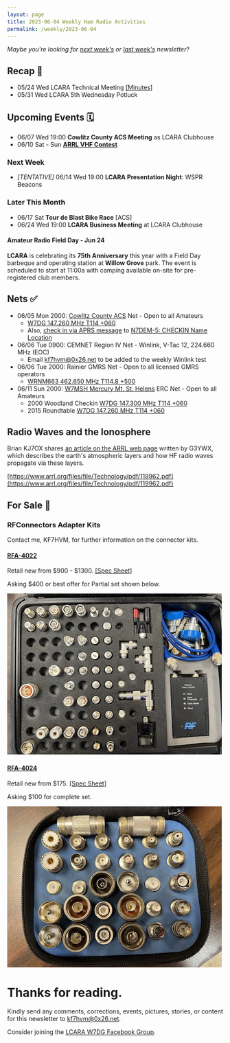 ```yaml
---
layout: page
title: 2023-06-04 Weekly Ham Radio Activities
permalink: /weekly/2023-06-04
---
```


_Maybe you're looking for [next week's](/weekly/2023-06-11) or [last week's](/weekly/2023-05-21) newsletter_?

## Recap 🔁

* 05/24 Wed LCARA Technical Meeting [[Minutes]](https://github.com/w7dg-lcara/static/blob/main/minutes/2023/technical/2023-05-24.md#2023-05-24-lcara-tech-meeting-minutes)
* 05/31 Wed LCARA 5th Wednesday Potluck

## Upcoming Events 🗓

* 06/07 Wed 19:00 **Cowlitz County ACS Meeting** as LCARA Clubhouse
* 06/10 Sat - Sun [**ARRL VHF Contest**](http://www.arrl.org/june-vhf)

### Next Week

* _[TENTATIVE]_ 06/14 Wed 19:00 **LCARA Presentation Night**: WSPR Beacons

### Later This Month

* 06/17 Sat **Tour de Blast Bike Race** [ACS]
* 06/24 Wed 19:00 **LCARA Business Meeting** at LCARA Clubhouse

#### Amateur Radio Field Day - Jun 24

**LCARA** is celebrating its **75th Anniversary** this year with a Field Day
barbeque and operating station at **Willow Grove** park. The event is scheduled
to start at 11:00a with camping available on-site for pre-registered club members.

## Nets ✅

- 06/05 Mon 2000: [Cowlitz County ACS](http://cowlitzradio.org/) Net - Open to all Amateurs
  - [W7DG 147.260 MHz T114 +060](https://www.repeaterbook.com/repeaters/details.php?ID=408&state_id=53)
  - Also, [check in via APRS message](/info/aprsnet/) to [N7DEM-5: CHECKIN Name Location](https://aprs.fi/?c=message&call=N7DEM-5)
- 06/06 Tue 0900: CEMNET Region IV Net - Winlink, V-Tac 12, 224.660 MHz (EOC)
  - Email [kf7hvm@0x26.net](mailto:kf7hvm@0x26.net) to be added to the weekly
    Winlink test
- 06/06 Tue 2000: Rainier GMRS Net - Open to all licensed GMRS operators
  - [WRNM663 462.650 MHz T114.8 +500](https://www.repeaterbook.com/gmrs/details.php?state_id=53&ID=367)
- 06/11 Sun 2000: [W7MSH Mercury Mt. St. Helens](https://www.w7msh.org) ERC Net - Open to all Amateurs
  - 2000 Woodland Checkin [W7DG 147.300 MHz T114 +060](https://www.repeaterbook.com/repeaters/details.php?state_id=53&ID=412)
  - 2015 Roundtable [W7DG 147.260 MHz T114 +060](https://www.repeaterbook.com/repeaters/details.php?ID=408&state_id=53)

## Radio Waves and the Ionosphere

Brian KJ7OX shares [an article on the ARRL web
page](https://www.arrl.org/files/file/Technology/pdf/119962.pdf) written by
G3YWX, which describes the earth's atmospheric layers and how HF radio waves
propagate via these layers.

[https://www.arrl.org/files/file/Technology/pdf/119962.pdf](https://www.arrl.org/files/file/Technology/pdf/119962.pdf)

## For Sale 💸

### RFConnectors Adapter Kits

Contact me, KF7HVM, for further information on the connector kits.

#### [RFA-4022](https://rfindustries.com/product/rfa-4022/)

Retail new from $900 - $1300. [[Spec Sheet]](http://www.rfcoaxconnectors.com/pdf/tech-Adapter-RFA-4022.pdf)

Asking $400 or best offer for Partial set shown below.

[![RFA-4022 Partial Set](files/rfa-4022-partial-tb.jpg)](files/rfa-4022-partial.jpg)

#### [RFA-4024](https://rfindustries.com/product/rfa-4024/)

Retail new from $175. [[Spec Sheet]](http://rfsearch.rfindustries.com/Assembly/Tools-Unidapt-Installation.pdf)

Asking $100 for complete set.

[![RFA-4024 Complete Set](files/rfa-4024-tb.jpg)](files/rfa-4024.jpg)

# Thanks for reading. 

Kindly send any comments, corrections, events, pictures, stories, or content for
this newsletter to [kf7hvm@0x26.net](mailto:kf7hvm@0x26.net).

Consider joining the [LCARA W7DG Facebook Group](https://www.facebook.com/groups/LCARA.W7DG/).

